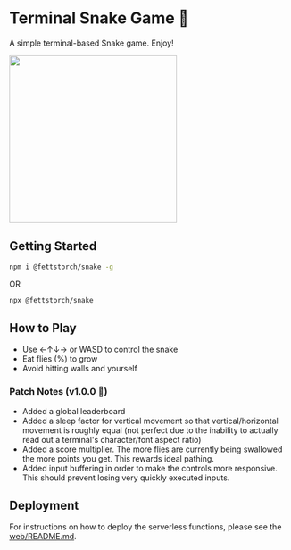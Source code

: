 # Terminal Snake Game 🐍

A simple terminal-based Snake game. Enjoy!

<img src="https://github.com/user-attachments/assets/8734ee76-5697-47b2-9cef-268225ece162" width="300" />

## Getting Started 
```bash
npm i @fettstorch/snake -g
```
OR
```bash
npx @fettstorch/snake
```

## How to Play
- Use ←↑↓→ or WASD to control the snake
- Eat flies (%) to grow
- Avoid hitting walls and yourself

### Patch Notes (v1.0.0 🎉)
- Added a global leaderboard
- Added a sleep factor for vertical movement so that vertical/horizontal movement is roughly equal (not perfect due to the inability to actually read out a terminal's character/font aspect ratio)
- Added a score multiplier. The more flies are currently being swallowed the more points you get. This rewards ideal pathing.
- Added input buffering in order to make the controls more responsive. This should prevent losing very quickly executed inputs.

## Deployment

For instructions on how to deploy the serverless functions, please see the [web/README.md](./web/README.md).


